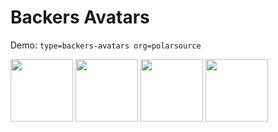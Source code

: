 # Backers Avatars

Demo: `type=backers-avatars org=polarsource`

<!-- POLAR type=pledgers id=jqfqrilw org=polarsource -->
<a href="https://github.com/birkjernstrom"><img src="https://avatars.githubusercontent.com/u/281715?v=4" width=100 height=100 /></a>
<a href="https://github.com/drunkwcodes"><img src="https://avatars.githubusercontent.com/u/36228443?v=4" width=100 height=100 /></a>
<a href="https://github.com/zegl"><img src="https://avatars.githubusercontent.com/u/47952?v=4" width=100 height=100 /></a>
<a href="https://github.com/emilwidlund"><img src="https://avatars.githubusercontent.com/u/10053249?v=4" width=100 height=100 /></a>

<!-- POLAR-END id=jqfqrilw -->